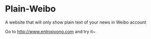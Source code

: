 Plain-Weibo
===========

A website that will only show plain text of your news in Weibo account

Go to http://www.entropyong.com and try it~
